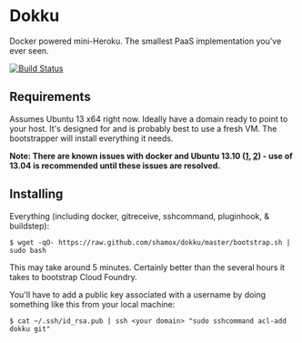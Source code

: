 # Dokku

Docker powered mini-Heroku. The smallest PaaS implementation you've ever seen.

[![Build Status](https://travis-ci.org/progrium/dokku.png?branch=master)](https://travis-ci.org/progrium/dokku)

## Requirements

Assumes Ubuntu 13 x64 right now. Ideally have a domain ready to point to your host. It's designed for and is probably
best to use a fresh VM. The bootstrapper will install everything it needs.

**Note: There are known issues with docker and Ubuntu 13.10 ([1](https://github.com/dotcloud/docker/issues/1300), [2](https://github.com/dotcloud/docker/issues/1906)) - use of 13.04 is recommended until these issues are resolved.**

## Installing

Everything (including docker, gitreceive, sshcommand, pluginhook, & buildstep):

    $ wget -qO- https://raw.github.com/shamox/dokku/master/bootstrap.sh | sudo bash

This may take around 5 minutes. Certainly better than the several hours it takes to bootstrap Cloud Foundry.

You'll have to add a public key associated with a username by doing something like this from your local machine:

    $ cat ~/.ssh/id_rsa.pub | ssh <your domain> "sudo sshcommand acl-add dokku git"


